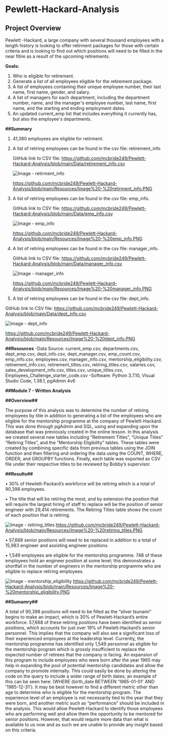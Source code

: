 # Pewlett-Hackard-Analysis

## Project Overview
Pewlett -Hackard, a large company with several thousand employees with a length history is looking to offer retirment packages for those with certain criteria and is looking to find out which positions will need to be filled in the near fitire as a result of the upcoming retirements.

**Goals:**
1. Who is eligible for retirement.
2. Generate a list of all employees eligible for the retirement package.
3. A list of employees containing their unique employee number, their last name, first name, gender, and salary.
4. A list of managers for each department, including the department number, name, and the manager's employee number, last name, first name, and the starting and ending              employment dates.
5. An updated current_emp list that includes everything it currently has, but also the employee's departments.


**##Summary**

1. 41,380 employees are eligible for retirment.


2. A list of retiring employees can be found in the csv file: retirement_info 

    GitHub link to CSV file: https://github.com/mcbride249/Pewlett-Hackard-Analysis/blob/main/Data/retirement_info.csv

    ![Image - retirment_info](https://user-images.githubusercontent.com/92111396/144246089-e048dfb8-ad3f-45e5-9942-ac8575bc0b06.PNG)

    https://github.com/mcbride249/Pewlett-Hackard-Analysis/blob/main/Resources/Image%20-%20retirment_info.PNG


3. A list of retiring employees can be found in the csv file: emp_info.

   GitHub link to CSV file: https://github.com/mcbride249/Pewlett-Hackard-Analysis/blob/main/Data/emp_info.csv

   ![Image - emp_info](https://user-images.githubusercontent.com/92111396/144245853-eac99cac-d4f4-40de-ad09-28aa8911b50e.PNG)

   https://github.com/mcbride249/Pewlett-Hackard-Analysis/blob/main/Resources/Image%20-%20emp_info.PNG
  


4. A list of retiring employees can be found in the csv file: manager_info.

   GitHub link to CSV file: https://github.com/mcbride249/Pewlett-Hackard-Analysis/blob/main/Data/manager_info.csv

   ![Image - manager_info](https://user-images.githubusercontent.com/92111396/144245876-c2e8c83d-d535-43b6-a042-c4c364efcede.PNG)

   https://github.com/mcbride249/Pewlett-Hackard-Analysis/blob/main/Resources/Image%20-%20manager_info.PNG
  


5.  A list of retiring employees can be found in the csv file: dept_info.

   GitHub link to CSV file: https://github.com/mcbride249/Pewlett-Hackard-Analysis/blob/main/Data/dept_info.csv

   ![Image - dept_info](https://user-images.githubusercontent.com/92111396/144245767-e349d807-e38a-4c5e-ac57-4bef2ad212b3.PNG)

   https://github.com/mcbride249/Pewlett-Hackard-Analysis/blob/main/Resources/Image%20-%20dept_info.PNG



**##Resources**
-Data Source: current_emp.csv, departments.csv, dept_emp.csv, dept_info.csv, dept_manager.csv, emp_count.csv, emp_info.csv, employees.csv, manager_info.csv, mentorship_eligibility.csv, retirement_info.csv, retirement_titles.csv, retiring_titles.csv, salaries.csv, sales_development_info.csv, titles.csv, unique_titles.csv, Employees_Challenge_starter_code.csv
-Software: Python 3.7.10, Visual Studio Code, 1.38.1, pgAdmin 4v6




**##Module 7 - Written Analysis** 


**##Overview##**

The purpose of this analysis was to determine the number of retiring employees by title in addition to generating a list of the employees who are eligible for the mentorship programme at the company of Pewlett-Hackard. This was done through pgAdmin and SQL, using and expanding upon the database that was previously created in the online lesson. In this analysis we created several new tables including “Retirement Titles”, “Unique Titles” “Retiring Titles”, and the “Mentorship Eligibility” tables. These tables were created by combining specific data from previous tables using the JOIN function and then filtering and ordering the data using the COUNT, WHERE, ORDER, and GROUPBY functions. Finally, each table was exported as CSV file under their respective titles to be reviewed by Bobby’s supervisor.


**##Results##**

•	30% of Hewlett-Packard’s workforce will be retiring which is a total of 90,398 employees.

•	The title that will be retiring the most, and by extension the position that will require the largest hiring of staff to replace will be the position of senior engineer with     29,414 retirements. The Retiring Titles table shows the count of each position that is retiring.

![Image - retiring_titles](https://user-images.githubusercontent.com/92111396/144248703-6d91ce14-4760-4013-9479-9021f39cc0de.PNG)
https://github.com/mcbride249/Pewlett-Hackard-Analysis/blob/main/Resources/Image%20-%20retiring_titles.PNG

•	57,668 senior positions will need to be replaced in addition to a total of 15,983 engineer and assisting engineer positions.

•	1,549 employees are eligible for the mentorship programme. 748 of these employees hold an engineer position at some level; this demonstrates a shortfall in the number of         engineers in the mentorship programme who are eligible to replace retiring employees.

![Image - mentorship_eligibility](https://user-images.githubusercontent.com/92111396/144249028-e893e532-5376-43e9-9e73-5c253cecd106.PNG)
https://github.com/mcbride249/Pewlett-Hackard-Analysis/blob/main/Resources/Image%20-%20mentorship_eligibility.PNG



**##Sumamry##**

A total of 90,398 positions will need to be filled as the “silver tsunami” begins to make an impact, which is 30% of Pewlett-Hackard’s entire workforce. 57,668 of these retiring positions have been identified as senior positions, which accounts for just over 19% of Pewlett-Hackard’s senior personnel. This implies that the company will also see a significant loss of their experienced employees at the leadership level. 
Currently, the mentorship programme has identified only 1,549 personnel as eligible for the mentorship program which is grossly insufficient to replace the expected number of retirees that the company is facing. An expansion of this program to include employees who were born after the year 1965 may help in expanding the pool of potential mentorship candidates and allow the company to promote internally.  This could easily be done by altering the code on the query to include a wider range of birth dates; an example of this can be seen here: (WHERE (birth_date BETWEEN '1965-01-01' AND '1985-12-31').
It may be best however to find a different metric other than age to determine who is eligible for the mentorship program. The experience level of an employee is not necessarily tied to the year that they were born, and another metric such as “performance” should be included in the analysis. This would allow Pewlett-Hackard to identify those employees who are performing well and allow them the opportunity to be mentored for senior positions. However, that would require more data than what is available to us now and as such we are unable to provide any insight based on this criteria.   

